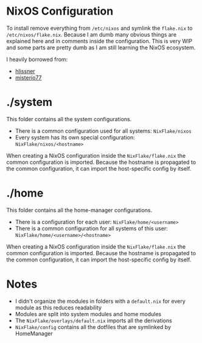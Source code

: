 # NixOS Configuration

To install remove everything from ``/etc/nixos`` and symlink the ``flake.nix`` to ``/etc/nixos/flake.nix``.
Because I am dumb many obvious things are explained here and in comments inside the configuration.
This is very WIP and some parts are pretty dumb as I am still learning the NixOS ecosystem.

I heavily borrowed from:
- [hlissner](https://github.com/hlissner/dotfiles)
- [misterio77](https://github.com/Misterio77/nix-config)

# ./system

This folder contains all the system configurations.

- There is a common configuration used for all systems: ``NixFlake/nixos``
- Every system has its own special configuration: ``NixFlake/nixos/<hostname>``

When creating a NixOS configuration inside the ``NixFlake/flake.nix`` the common configuration is imported.
Because the hostname is propagated to the common configuration, it can import the host-specific config by itself.

# ./home

This folder contains all the home-manager configurations.

- There is a configuration for each user: ``NixFlake/home/<username>``
- There is a common configuration for all systems of this user: ``NixFlake/home/<username>/<hostname>``

When creating a NixOS configuration inside the ``NixFlake/flake.nix`` the common configuration is imported.
Because the hostname is propagated to the common configuration, it can import the host-specific config by itself.

# Notes

- I didn't organize the modules in folders with a ``default.nix`` for every module as this reduces readability
- Modules are split into system modules and home modules
- The ``NixFlake/overlays/default.nix`` imports all the derivations
- ``NixFlake/config`` contains all the dotfiles that are symlinked by HomeManager